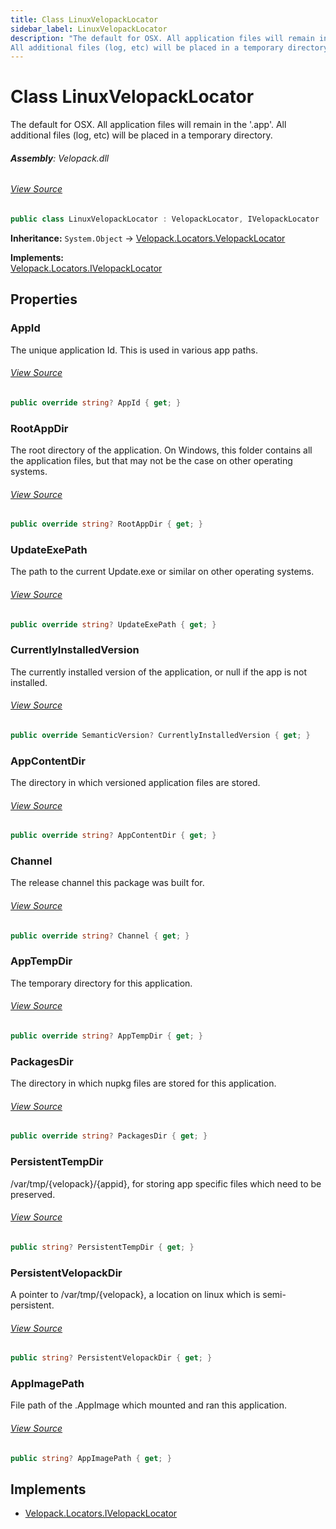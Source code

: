 ```yaml
---
title: Class LinuxVelopackLocator
sidebar_label: LinuxVelopackLocator
description: "The default for OSX. All application files will remain in the '.app'.
All additional files (log, etc) will be placed in a temporary directory."
---
```

# Class LinuxVelopackLocator
The default for OSX. All application files will remain in the '.app'.
All additional files (log, etc) will be placed in a temporary directory.

###### **Assembly**: Velopack.dll
###### [View Source](https://github.com/velopack/velopack.git/blob/master/src/Velopack/Locators/LinuxVelopackLocator.cs#L14)
```csharp title="Declaration"
public class LinuxVelopackLocator : VelopackLocator, IVelopackLocator
```
**Inheritance:** `System.Object` -> [Velopack.Locators.VelopackLocator](../Velopack.Locators/VelopackLocator)

**Implements:**  
[Velopack.Locators.IVelopackLocator](../Velopack.Locators/IVelopackLocator)

## Properties
### AppId
The unique application Id. This is used in various app paths.
###### [View Source](https://github.com/velopack/velopack.git/blob/master/src/Velopack/Locators/LinuxVelopackLocator.cs#L18)
```csharp title="Declaration"
public override string? AppId { get; }
```
### RootAppDir
The root directory of the application. On Windows, this folder contains all 
the application files, but that may not be the case on other operating systems.
###### [View Source](https://github.com/velopack/velopack.git/blob/master/src/Velopack/Locators/LinuxVelopackLocator.cs#L21)
```csharp title="Declaration"
public override string? RootAppDir { get; }
```
### UpdateExePath
The path to the current Update.exe or similar on other operating systems.
###### [View Source](https://github.com/velopack/velopack.git/blob/master/src/Velopack/Locators/LinuxVelopackLocator.cs#L24)
```csharp title="Declaration"
public override string? UpdateExePath { get; }
```
### CurrentlyInstalledVersion
The currently installed version of the application, or null if the app is not installed.
###### [View Source](https://github.com/velopack/velopack.git/blob/master/src/Velopack/Locators/LinuxVelopackLocator.cs#L27)
```csharp title="Declaration"
public override SemanticVersion? CurrentlyInstalledVersion { get; }
```
### AppContentDir
The directory in which versioned application files are stored.
###### [View Source](https://github.com/velopack/velopack.git/blob/master/src/Velopack/Locators/LinuxVelopackLocator.cs#L30)
```csharp title="Declaration"
public override string? AppContentDir { get; }
```
### Channel
The release channel this package was built for.
###### [View Source](https://github.com/velopack/velopack.git/blob/master/src/Velopack/Locators/LinuxVelopackLocator.cs#L33)
```csharp title="Declaration"
public override string? Channel { get; }
```
### AppTempDir
The temporary directory for this application.
###### [View Source](https://github.com/velopack/velopack.git/blob/master/src/Velopack/Locators/LinuxVelopackLocator.cs#L36)
```csharp title="Declaration"
public override string? AppTempDir { get; }
```
### PackagesDir
The directory in which nupkg files are stored for this application.
###### [View Source](https://github.com/velopack/velopack.git/blob/master/src/Velopack/Locators/LinuxVelopackLocator.cs#L39)
```csharp title="Declaration"
public override string? PackagesDir { get; }
```
### PersistentTempDir
/var/tmp/{velopack}/{appid}, for storing app specific files which need to be preserved.
###### [View Source](https://github.com/velopack/velopack.git/blob/master/src/Velopack/Locators/LinuxVelopackLocator.cs#L42)
```csharp title="Declaration"
public string? PersistentTempDir { get; }
```
### PersistentVelopackDir
A pointer to /var/tmp/{velopack}, a location on linux which is semi-persistent.
###### [View Source](https://github.com/velopack/velopack.git/blob/master/src/Velopack/Locators/LinuxVelopackLocator.cs#L45)
```csharp title="Declaration"
public string? PersistentVelopackDir { get; }
```
### AppImagePath
File path of the .AppImage which mounted and ran this application.
###### [View Source](https://github.com/velopack/velopack.git/blob/master/src/Velopack/Locators/LinuxVelopackLocator.cs#L48)
```csharp title="Declaration"
public string? AppImagePath { get; }
```

## Implements

* [Velopack.Locators.IVelopackLocator](../Velopack.Locators/IVelopackLocator)
